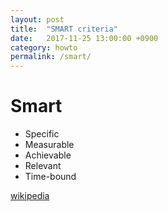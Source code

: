 ```yaml
---
layout: post
title:  "SMART criteria"
date:   2017-11-25 13:00:00 +0900
category: howto
permalink: /smart/
---
```


# Smart

- Specific
- Measurable
- Achievable
- Relevant
- Time-bound

[wikipedia](https://en.wikipedia.org/wiki/SMART_criteria)
